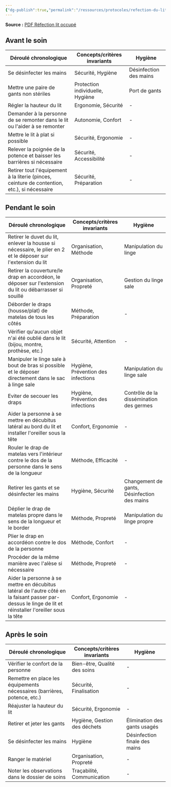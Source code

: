 ```yaml
---
{"dg-publish":true,"permalink":"/ressources/protocoles/refection-du-lit-occupe/","tags":["TPG","GPT","protocole"],"noteIcon":"2"}
---
```


**Source :** [PDF Réfection lit occupé](https://www.chuv.ch/fileadmin/sites/dso/documents/Methodes_de_soins/MDS_Refection_lit_occupe_DSO-FT_-Adultes-078.pdf)
## Avant le soin

| Déroulé chronologique                                                                        | Concepts/critères invariants     | Hygiène                |
| -------------------------------------------------------------------------------------------- | -------------------------------- | ---------------------- |
| Se désinfecter les mains                                                                     | Sécurité, Hygiène                | Désinfection des mains |
| Mettre une paire de gants non stériles                                                       | Protection individuelle, Hygiène | Port de gants          |
| Régler la hauteur du lit                                                                     | Ergonomie, Sécurité              | -                      |
| Demander à la personne de se remonter dans le lit ou l'aider à se remonter                   | Autonomie, Confort               | -                      |
| Mettre le lit à plat si possible                                                             | Sécurité, Ergonomie              | -                      |
| Relever la poignée de la potence et baisser les barrières si nécessaire                      | Sécurité, Accessibilité          | -                      |
| Retirer tout l'équipement à la literie (pinces, ceinture de contention, etc.), si nécessaire | Sécurité, Préparation            | -                      |

## Pendant le soin

| Déroulé chronologique | Concepts/critères invariants | Hygiène |
|------------------------|------------------------------|---------|
| Retirer le duvet du lit, enlever la housse si nécessaire, le plier en 2 et le déposer sur l'extension du lit | Organisation, Méthode | Manipulation du linge |
| Retirer la couverture/le drap en accordéon, le déposer sur l'extension du lit ou débarrasser si souillé | Organisation, Propreté | Gestion du linge sale |
| Déborder le draps (housse/plat) de matelas de tous les côtés | Méthode, Préparation | - |
| Vérifier qu'aucun objet n'ai été oublié dans le lit (bijou, montre, prothèse, etc.) | Sécurité, Attention | - |
| Manipuler le linge sale à bout de bras si possible et le déposer directement dans le sac à linge sale | Hygiène, Prévention des infections | Manipulation du linge sale |
| Eviter de secouer les draps | Hygiène, Prévention des infections | Contrôle de la dissémination des germes |
| Aider la personne à se mettre en décubitus latéral au bord du lit et installer l'oreiller sous la tête | Confort, Ergonomie | - |
| Rouler le drap de matelas vers l'intérieur contre le dos de la personne dans le sens de la longueur | Méthode, Efficacité | - |
| Retirer les gants et se désinfecter les mains | Hygiène, Sécurité | Changement de gants, Désinfection des mains |
| Déplier le drap de matelas propre dans le sens de la longueur et le border | Méthode, Propreté | Manipulation du linge propre |
| Plier le drap en accordéon contre le dos de la personne | Méthode, Confort | - |
| Procéder de la même manière avec l'alèse si nécessaire | Méthode, Propreté | - |
| Aider la personne à se mettre en décubitus latéral de l'autre côté en la faisant passer par-dessus le linge de lit et réinstaller l'oreiller sous la tête | Confort, Ergonomie | - |

## Après le soin

| Déroulé chronologique | Concepts/critères invariants | Hygiène |
|------------------------|------------------------------|---------|
| Vérifier le confort de la personne | Bien-être, Qualité des soins | - |
| Remettre en place les équipements nécessaires (barrières, potence, etc.) | Sécurité, Finalisation | - |
| Réajuster la hauteur du lit | Sécurité, Ergonomie | - |
| Retirer et jeter les gants | Hygiène, Gestion des déchets | Élimination des gants usagés |
| Se désinfecter les mains | Hygiène | Désinfection finale des mains |
| Ranger le matériel | Organisation, Propreté | - |
| Noter les observations dans le dossier de soins | Traçabilité, Communication | - |
